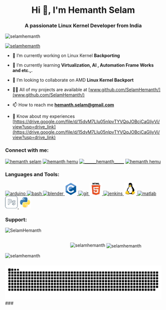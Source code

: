 <h1 align="center">Hi 👋, I'm Hemanth Selam</h1>
<h3 align="center">A passionate Linux Kernel Developer from India</h3>

<p align="left"> <img src="https://komarev.com/ghpvc/?username=selamhemanth&label=Profile%20views&color=0e75b6&style=flat" alt="selamhemanth" /> </p>

<p align="left"> <a href="https://github.com/ryo-ma/github-profile-trophy"><img src="https://github-profile-trophy.vercel.app/?username=selamhemanth" alt="selamhemanth" /></a> </p>

- 🔭 I’m currently working on Linux Kernel **Backporting**

- 🌱 I’m currently learning **Virtualization, AI , Automation Frame Works and etc.,.**

- 👯 I’m looking to collaborate on AMD **Linux Kernel Backport**

- 👨‍💻 All of my projects are available at [www.github.com/SelamHemanth/](www.github.com/SelamHemanth/)

- 📫 How to reach me **hemanth.selam@gmail.com**

- 📄 Know about my experiences [https://drive.google.com/file/d/15dvM7LIu05nlpvTYVQqJOBcjCaGliyVi/view?usp=drive_link](https://drive.google.com/file/d/15dvM7LIu05nlpvTYVQqJOBcjCaGliyVi/view?usp=drive_link)

<h3 align="left">Connect with me:</h3>
<p align="left">
<a href="https://linkedin.com/in/hemanth selam" target="blank"><img align="center" src="https://raw.githubusercontent.com/rahuldkjain/github-profile-readme-generator/master/src/images/icons/Social/linked-in-alt.svg" alt="hemanth selam" height="30" width="40" /></a>
<a href="https://fb.com/hemanth hemu" target="blank"><img align="center" src="https://raw.githubusercontent.com/rahuldkjain/github-profile-readme-generator/master/src/images/icons/Social/facebook.svg" alt="hemanth hemu" height="30" width="40" /></a>
<a href="https://instagram.com/______hemanth_____" target="blank"><img align="center" src="https://raw.githubusercontent.com/rahuldkjain/github-profile-readme-generator/master/src/images/icons/Social/instagram.svg" alt="______hemanth_____" height="30" width="40" /></a>
<a href="https://www.youtube.com/c/hemanth hemu" target="blank"><img align="center" src="https://raw.githubusercontent.com/rahuldkjain/github-profile-readme-generator/master/src/images/icons/Social/youtube.svg" alt="hemanth hemu" height="30" width="40" /></a>
</p>

<h3 align="left">Languages and Tools:</h3>
<p align="left"> <a href="https://www.arduino.cc/" target="_blank" rel="noreferrer"> <img src="https://cdn.worldvectorlogo.com/logos/arduino-1.svg" alt="arduino" width="40" height="40"/> </a> <a href="https://www.gnu.org/software/bash/" target="_blank" rel="noreferrer"> <img src="https://www.vectorlogo.zone/logos/gnu_bash/gnu_bash-icon.svg" alt="bash" width="40" height="40"/> </a> <a href="https://www.blender.org/" target="_blank" rel="noreferrer"> <img src="https://download.blender.org/branding/community/blender_community_badge_white.svg" alt="blender" width="40" height="40"/> </a> <a href="https://www.cprogramming.com/" target="_blank" rel="noreferrer"> <img src="https://raw.githubusercontent.com/devicons/devicon/master/icons/c/c-original.svg" alt="c" width="40" height="40"/> </a> <a href="https://git-scm.com/" target="_blank" rel="noreferrer"> <img src="https://www.vectorlogo.zone/logos/git-scm/git-scm-icon.svg" alt="git" width="40" height="40"/> </a> <a href="https://www.w3.org/html/" target="_blank" rel="noreferrer"> <img src="https://raw.githubusercontent.com/devicons/devicon/master/icons/html5/html5-original-wordmark.svg" alt="html5" width="40" height="40"/> </a> <a href="https://www.jenkins.io" target="_blank" rel="noreferrer"> <img src="https://www.vectorlogo.zone/logos/jenkins/jenkins-icon.svg" alt="jenkins" width="40" height="40"/> </a> <a href="https://www.linux.org/" target="_blank" rel="noreferrer"> <img src="https://raw.githubusercontent.com/devicons/devicon/master/icons/linux/linux-original.svg" alt="linux" width="40" height="40"/> </a> <a href="https://www.mathworks.com/" target="_blank" rel="noreferrer"> <img src="https://upload.wikimedia.org/wikipedia/commons/2/21/Matlab_Logo.png" alt="matlab" width="40" height="40"/> </a> <a href="https://www.photoshop.com/en" target="_blank" rel="noreferrer"> <img src="https://raw.githubusercontent.com/devicons/devicon/master/icons/photoshop/photoshop-line.svg" alt="photoshop" width="40" height="40"/> </a> <a href="https://www.python.org" target="_blank" rel="noreferrer"> <img src="https://raw.githubusercontent.com/devicons/devicon/master/icons/python/python-original.svg" alt="python" width="40" height="40"/> </a> </p>

<h3 align="left">Support:</h3>
<p><a href="https://ko-fi.com/SelamHemanth"> <img align="left" src="https://cdn.ko-fi.com/cdn/kofi3.png?v=3" height="50" width="210" alt="SelamHemanth" /></a></p><br><br>

<p><img align="left" src="https://github-readme-stats.vercel.app/api/top-langs?username=selamhemanth&show_icons=true&locale=en&layout=compact" alt="selamhemanth" /></p>

<p>&nbsp;<img align="center" src="https://github-readme-stats.vercel.app/api?username=selamhemanth&show_icons=true&locale=en" alt="selamhemanth" /></p>

<p><img align="center" src="https://github-readme-streak-stats.herokuapp.com/?user=selamhemanth&" alt="selamhemanth" /></p>

###
<picture>
  <source
    media="(prefers-color-scheme: dark)"
    srcset="https://raw.githubusercontent.com/platane/snk/output/github-contribution-grid-snake-dark.svg"
  />
  <source
    media="(prefers-color-scheme: light)"
    srcset="https://raw.githubusercontent.com/platane/snk/output/github-contribution-grid-snake.svg"
  />
  <img
    alt="github contribution grid snake animation"
    src="https://raw.githubusercontent.com/platane/snk/output/github-contribution-grid-snake.svg"
  />
</picture>
###
